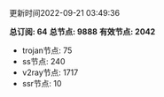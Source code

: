 更新时间2022-09-21 03:49:36

**总订阅: 64**
**总节点: 9888**
**有效节点: 2042**
- trojan节点: 75
- ss节点: 240
- v2ray节点: 1717
- ssr节点: 10
